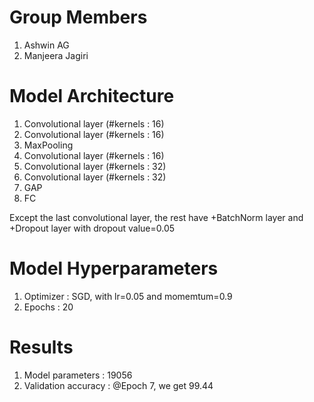 # Group Members
1. Ashwin AG
2. Manjeera Jagiri

# Model Architecture

1. Convolutional layer (#kernels : 16)
2. Convolutional layer (#kernels : 16)
3. MaxPooling
4. Convolutional layer (#kernels : 16)
5. Convolutional layer (#kernels : 32)
6. Convolutional layer (#kernels : 32)
7. GAP
8. FC

Except the last convolutional layer, the rest have +BatchNorm layer and +Dropout layer with dropout value=0.05

# Model Hyperparameters

1. Optimizer : SGD, with lr=0.05 and momemtum=0.9
2. Epochs : 20

# Results
1. Model parameters : 19056
2. Validation accuracy : @Epoch 7, we get 99.44

